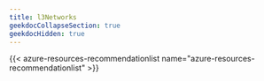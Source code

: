 ```yaml
---
title: l3Networks
geekdocCollapseSection: true
geekdocHidden: true
---
```


{{< azure-resources-recommendationlist name="azure-resources-recommendationlist" >}}
